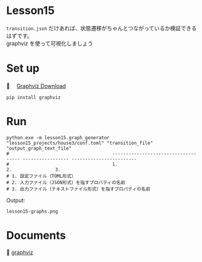 # Lesson15

`transition.json` だけあれば、状態遷移がちゃんとつながっているか検証できるはずです。  
graphviz を使って可視化しましょう  

# Set up

📖 　[Graphviz Download](https://graphviz.org/download/)

```shell
pip install graphviz
```

# Run

```shell
python.exe -m lesson15.graph_generator "lesson15_projects/house3/conf.toml" "transition_file" "output_graph_text_file"
#                                      ------------------------------------ ----------------- ------------------------
#                                      1.                                   2.                3.
# 1. 設定ファイル（TOML形式）
# 2. 入力ファイル（JSON形式）を指すプロパティの名前
# 3. 出力ファイル（テキストファイル形式）を指すプロパティの名前
```

Output:  

`lesson15-graphs.png`  

# Documents

📖 [graphviz](https://graphviz.readthedocs.io/en/stable/index.html)  
